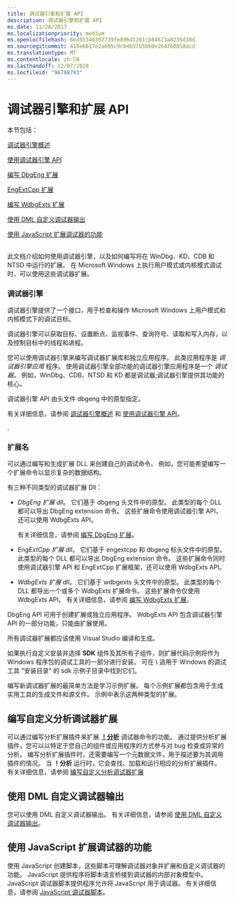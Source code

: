 ```yaml
---
title: 调试器引擎和扩展 API
description: 调试器引擎和扩展 API
ms.date: 11/28/2017
ms.localizationpriority: medium
ms.openlocfilehash: 66d553403d2739fe896d1201cb84673a8236d38d
ms.sourcegitcommit: 418e6617e2a695c9cb4b37b5b60e264760858acd
ms.translationtype: MT
ms.contentlocale: zh-CN
ms.lasthandoff: 12/07/2020
ms.locfileid: "96788793"
---
```

# <a name="debugger-engine-and-extension-apis"></a>调试器引擎和扩展 API


本节包括：

[调试器引擎概述](debugger-engine-overview.md)

[使用调试器引擎 API](using-the-debugger-engine-api.md)

[编写 DbgEng 扩展](writing-dbgeng-extensions.md)

[EngExtCpp 扩展](engextcpp-extensions.md)

[编写 WdbgExts 扩展](writing-wdbgexts-extensions.md)

[使用 DML 自定义调试器输出](#dml)

[使用 JavaScript 扩展调试器的功能](#javascript)

## <span id="ddk_introduction_dbx"></span><span id="DDK_INTRODUCTION_DBX"></span>


此文档介绍如何使用调试器引擎，以及如何编写将在 WinDbg、KD、CDB 和 NTSD 中运行的扩展。 在 Microsoft Windows 上执行用户模式或内核模式调试时，可以使用这些调试器扩展。

### <a name="span-iddebugger_enginespanspan-iddebugger_enginespandebugger-engine"></a><span id="debugger_engine"></span><span id="DEBUGGER_ENGINE"></span>调试器引擎

调试器引擎提供了一个接口，用于检查和操作 Microsoft Windows 上用户模式和内核模式下的调试目标。

调试器引擎可以获取目标、设置断点、监视事件、查询符号、读取和写入内存，以及控制目标中的线程和进程。

您可以使用调试器引擎来编写调试器扩展库和独立应用程序。 此类应用程序是 *调试器引擎应用* 程序。 使用调试器引擎全部功能的调试器引擎应用程序是一个 *调试器*。 例如，WinDbg、CDB、NTSD 和 KD 都是调试器;调试器引擎提供其功能的核心。

调试器引擎 API 由头文件 dbgeng 中的原型指定。

有关详细信息，请参阅 [调试器引擎概述](debugger-engine-overview.md) 和 [使用调试器引擎 API](using-the-debugger-engine-api.md)。

.

### <a name="span-idextensionsspanspan-idextensionsspanextensions"></a><span id="extensions"></span><span id="EXTENSIONS"></span>扩展名

可以通过编写和生成扩展 DLL 来创建自己的调试命令。 例如，您可能希望编写一个扩展命令以显示复杂的数据结构。

有三种不同类型的调试器扩展 Dll：

-   *DbgEng 扩展 dll*。 它们基于 dbgeng 头文件中的原型。 此类型的每个 DLL 都可以导出 DbgEng extension 命令。 这些扩展命令使用调试器引擎 API，还可以使用 WdbgExts API。

    有关详细信息，请参阅 [编写 DbgEng 扩展](writing-dbgeng-extensions.md)。

-   *EngExtCpp 扩展 dll*。 它们基于 engextcpp 和 dbgeng 标头文件中的原型。 此类型的每个 DLL 都可以导出 DbgEng extension 命令。 这些扩展命令同时使用调试器引擎 API 和 EngExtCpp 扩展框架，还可以使用 WdbgExts API。

-   *WdbgExts 扩展 dll*。 它们基于 wdbgexts 头文件中的原型。 此类型的每个 DLL 都导出一个或多个 WdbgExts 扩展命令。 这些扩展命令仅使用 WdbgExts API。 有关详细信息，请参阅 [编写 WdbgExts 扩展](writing-wdbgexts-extensions.md)。

DbgEng API 可用于创建扩展或独立应用程序。 WdbgExts API 包含调试器引擎 API 的一部分功能，只能由扩展使用。

所有调试器扩展都应该使用 Visual Studio 编译和生成。

如果执行自定义安装并选择 **SDK** 组件及其所有子组件，则扩展代码示例将作为 Windows 程序包的调试工具的一部分进行安装。 可在 \\ 适用于 Windows 的调试工具 "安装目录" 的 sdk 示例子目录中找到它们。

编写新调试器扩展的最简单方法是学习示例扩展。 每个示例扩展都包含用于生成实用工具的生成文件和源文件。 示例中表示这两种类型的扩展。

## <a name="span-idanalysisspanspan-idanalysisspanspan-idanalysisspanwriting-custom-analysis-debugger-extensions"></a><span id="Analysis"></span><span id="analysis"></span><span id="ANALYSIS"></span>编写自定义分析调试器扩展


可以通过编写分析扩展插件来扩展 [**！分析**](-analyze.md) 调试器命令的功能。 通过提供分析扩展插件，您可以以特定于您自己的组件或应用程序的方式参与对 bug 检查或异常的分析。 编写分析扩展插件时，还需要编写一个元数据文件，用于描述要为其调用插件的情况。 当 **！分析** 运行时，它会查找、加载和运行相应的分析扩展插件。 有关详细信息，请参阅 [编写自定义分析调试器扩展](writing-custom-analysis-debugger-extensions.md)

## <a name="span-iddmlspanspan-iddmlspancustomizing-debugger-output-using-dml"></a><span id="DML"></span><span id="dml"></span>使用 DML 自定义调试器输出


您可以使用 DML 自定义调试器输出。 有关详细信息，请参阅 [使用 DML 自定义调试器输出](customizing-debugger-output-using-dml.md)。

## <a name="span-idjavascriptspanspan-idjavascriptspanspan-idjavascriptspanusing-javascript-to-extend-the-capabilities-of-the-debugger"></a><span id="JavaScript"></span><span id="javascript"></span><span id="JAVASCRIPT"></span>使用 JavaScript 扩展调试器的功能


使用 JavaScript 创建脚本，这些脚本可理解调试器对象并扩展和自定义调试器的功能。 JavaScript 提供程序将脚本语言桥接到调试器的内部对象模型中。 JavaScript 调试器脚本提供程序允许将 JavaScript 用于调试器。 有关详细信息，请参阅 [JavaScript 调试器脚本](javascript-debugger-scripting.md)。

 

 





